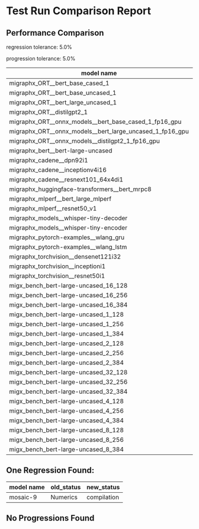 # Test Run Comparison Report

## Performance Comparison

regression tolerance: 5.0%

progression tolerance: 5.0%

|model name|exit_status|analysis|old_time_ms|new_time_ms|change_ms|percent_change|
|---|---|---|---|---|---|---|
|migraphx_ORT__bert_base_cased_1|PASS|within tol|115.7387|114.432|-1.3066|-1.13%|
|migraphx_ORT__bert_base_uncased_1|PASS|within tol|117.0631|117.042|-0.0211|-0.02%|
|migraphx_ORT__bert_large_uncased_1|PASS|progression|554.1035|517.4475|-36.656|-6.62%|
|migraphx_ORT__distilgpt2_1|PASS|within tol|69.0254|69.9906|0.9651|1.4%|
|migraphx_ORT__onnx_models__bert_base_cased_1_fp16_gpu|Numerics|within tol|62.1003|62.7795|0.6792|1.09%|
|migraphx_ORT__onnx_models__bert_large_uncased_1_fp16_gpu|Numerics|within tol|328.1115|328.6153|0.5038|0.15%|
|migraphx_ORT__onnx_models__distilgpt2_1_fp16_gpu|Numerics|within tol|34.3786|33.9858|-0.3928|-1.14%|
|migraphx_bert__bert-large-uncased|PASS|within tol|19.2999|19.3256|0.0258|0.13%|
|migraphx_cadene__dpn92i1|PASS|progression|5.4647|5.0085|-0.4563|-8.35%|
|migraphx_cadene__inceptionv4i16|PASS|within tol|27.2789|27.1984|-0.0805|-0.3%|
|migraphx_cadene__resnext101_64x4di1|PASS|within tol|6.0952|5.8932|-0.202|-3.31%|
|migraphx_huggingface-transformers__bert_mrpc8|PASS|within tol|6.9173|6.9883|0.071|1.03%|
|migraphx_mlperf__bert_large_mlperf|Numerics|progression|28.7917|26.3452|-2.4464|-8.5%|
|migraphx_mlperf__resnet50_v1|PASS|within tol|5.0201|4.8383|-0.1818|-3.62%|
|migraphx_models__whisper-tiny-decoder|PASS|within tol|38.3393|38.9859|0.6465|1.69%|
|migraphx_models__whisper-tiny-encoder|Numerics|within tol|46.839|48.0419|1.2029|2.57%|
|migraphx_pytorch-examples__wlang_gru|PASS|progression|19.355|18.1824|-1.1726|-6.06%|
|migraphx_pytorch-examples__wlang_lstm|PASS|progression|9.5595|7.9308|-1.6287|-17.04%|
|migraphx_torchvision__densenet121i32|PASS|within tol|17.2132|17.2655|0.0523|0.3%|
|migraphx_torchvision__inceptioni1|PASS|within tol|4.8101|4.6722|-0.1379|-2.87%|
|migraphx_torchvision__resnet50i1|PASS|within tol|3.1558|3.1444|-0.0114|-0.36%|
|migx_bench_bert-large-uncased_16_128|PASS|within tol|26.8372|27.207|0.3698|1.38%|
|migx_bench_bert-large-uncased_16_256|PASS|within tol|37.7953|38.4526|0.6574|1.74%|
|migx_bench_bert-large-uncased_16_384|PASS|within tol|57.2306|57.9731|0.7425|1.3%|
|migx_bench_bert-large-uncased_1_128|PASS|within tol|12.1432|12.2745|0.1313|1.08%|
|migx_bench_bert-large-uncased_1_256|PASS|within tol|12.719|12.6472|-0.0718|-0.56%|
|migx_bench_bert-large-uncased_1_384|PASS|within tol|19.353|19.342|-0.0111|-0.06%|
|migx_bench_bert-large-uncased_2_128|PASS|within tol|12.8421|12.6994|-0.1427|-1.11%|
|migx_bench_bert-large-uncased_2_256|PASS|within tol|19.5323|19.517|-0.0153|-0.08%|
|migx_bench_bert-large-uncased_2_384|PASS|within tol|20.3526|20.262|-0.0906|-0.45%|
|migx_bench_bert-large-uncased_32_128|PASS|within tol|36.5708|36.6464|0.0756|0.21%|
|migx_bench_bert-large-uncased_32_256|PASS|within tol|76.4215|77.3046|0.8832|1.16%|
|migx_bench_bert-large-uncased_32_384|PASS|within tol|116.8138|117.9808|1.167|1.0%|
|migx_bench_bert-large-uncased_4_128|PASS|within tol|19.6949|19.5692|-0.1256|-0.64%|
|migx_bench_bert-large-uncased_4_256|PASS|within tol|20.9669|20.8355|-0.1314|-0.63%|
|migx_bench_bert-large-uncased_4_384|PASS|within tol|24.0623|24.1762|0.114|0.47%|
|migx_bench_bert-large-uncased_8_128|PASS|within tol|20.6984|20.8335|0.1351|0.65%|
|migx_bench_bert-large-uncased_8_256|PASS|within tol|27.2882|27.5073|0.2191|0.8%|
|migx_bench_bert-large-uncased_8_384|PASS|within tol|34.4749|34.8125|0.3377|0.98%|

## One Regression Found:

|model name|old_status|new_status|
|---|---|---|
|mosaic-9|Numerics|compilation|

## No Progressions Found

